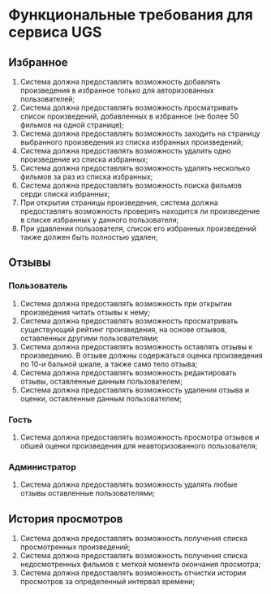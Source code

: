 # Функциональные требования для сервиса UGS

## Избранное

1. Система должна предоставлять возможность добавлять произведения в избранное только
   для авторизованных пользователей;
2. Система должна предоставлять возможность просматривать список произведений,
   добавленных в избранное (не более 50 фильмов на одной странице);
3. Система должна предоставлять возможность заходить на страницу выбранного произведения
   из списка избранных произведений;
4. Система должна предоставлять возможность удалить одно произведение из списка
   избранных;
5. Система должна предоставлять возможность удалять несколько фильмов за раз из
   списка избранных;
6. Система должна предоставлять возможность поиска фильмов серди списка избранных;
7. При открытии страницы произведения, система должна предоставлять возможность
   проверять
   находится ли произведение в списке избранных у данного пользователя;
8. При удавлении пользователя, список его избранных произведений также должен быть
   полностью удален;

## Отзывы

### Пользователь

1. Система должна предоставлять возможность при открытии произведения читать отзывы
   к нему;
2. Система должна предоставлять возможность просматривать существующий рейтинг
   произведения,
   на основе отзывов, оставленных другими пользователями;
3. Система должна предоставлять возможность оставлять отзывы к произведению. В отзыве
   должны содержаться оценка произведения по 10-и бальной шкале, а также само тело
   отзыва;
4. Система должна предоставлять возможность редактировать отзывы, оставленные данным
   пользователем;
5. Система должна предоставлять возможность удаления отзыва и оценки, оставленные данным
   пользователем;

### Гость

1. Система должна предоставлять возможность просмотра отзывов и обшей оценки
   произведения
   для неавторизованного пользователя;

### Администратор

1. Система должна предоставлять возможность удалять любые отзывы оставленные
   пользователями;

## История просмотров

1. Система должна предоставлять возможность получения списка просмотренных произведений;
2. Система должна предоставлять возможность получения списка недосмотренных фильмов с
   меткой момента окончания просмотра;
3. Система должна предоставлять возможность отчистки истории просмотров за определенный
   интервал времени;
